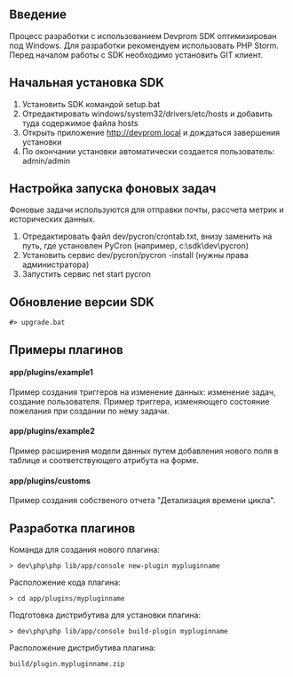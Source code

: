 ## Введение
Процесс разработки с использованием Devprom SDK оптимизирован под Windows.
Для разработки рекомендуем использовать PHP Storm.   
Перед началом работы с SDK необходимо установить GIT клиент.

## Начальная установка SDK
1. Установить SDK командой setup.bat
2. Отредактировать windows/system32/drivers/etc/hosts и добавить туда содержимое файла hosts
3. Открыть приложение http://devprom.local и дождаться завершения установки
4. По окончании установки автоматически создается пользователь: admin/admin

## Настройка запуска фоновых задач
Фоновые задачи используются для отправки почты, рассчета метрик и исторических данных.
1. Отредактировать файл dev/pycron/crontab.txt, внизу заменить <specify-working-dir-here> на путь, где установлен PyCron (например, c:\sdk\dev\pycron)
2. Установить сервис dev/pycron/pycron -install (нужны права администратора)
3. Запустить сервис net start pycron

## Обновление версии SDK
    #> upgrade.bat
    
## Примеры плагинов
#### app/plugins/example1
Пример создания триггеров на изменение данных: изменение задач, создание пользователя.
Пример триггера, изменяющего состояние пожелания при создании по нему задачи.
#### app/plugins/example2 
Пример расширения модели данных путем добавления нового поля в таблице и соответствующего атрибута на форме.
#### app/plugins/customs
Пример создания собственого отчета "Детализация времени цикла".

## Разработка плагинов
Команда для создания нового плагина:   

    > dev\php\php lib/app/console new-plugin mypluginname   
    
Расположение кода плагина:   

    > cd app/plugins/mypluginname   
    
Подготовка дистрибутива для установки плагина:   

    > dev\php\php lib/app/console build-plugin mypluginname   
         
Расположение дистрибутива плагина:   

    build/plugin.mypluginname.zip


